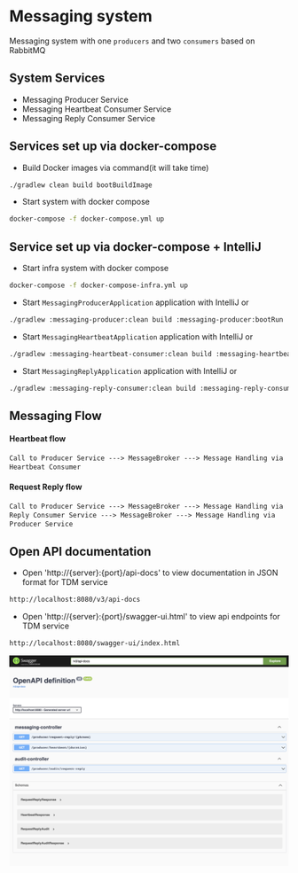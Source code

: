 # Messaging system
Messaging system with one `producers` and two `consumers` based on RabbitMQ

## System Services
- Messaging Producer Service
- Messaging Heartbeat Consumer Service
- Messaging Reply Consumer Service

## Services set up via docker-compose
- Build Docker images via command(it will take time)
```bash
./gradlew clean build bootBuildImage
```
- Start system with docker compose
```bash
docker-compose -f docker-compose.yml up
```
## Service set up via docker-compose + IntelliJ
- Start infra system with docker compose
```bash
docker-compose -f docker-compose-infra.yml up
```
- Start `MessagingProducerApplication` application with IntelliJ or
```bash
./gradlew :messaging-producer:clean build :messaging-producer:bootRun 
```
- Start `MessagingHeartbeatApplication` application with IntelliJ or
```bash
./gradlew :messaging-heartbeat-consumer:clean build :messaging-heartbeat-consumer:bootRun 
```
- Start `MessagingReplyApplication` application with IntelliJ or
```bash
./gradlew :messaging-reply-consumer:clean build :messaging-reply-consumer:bootRun 
```

## Messaging Flow
#### Heartbeat flow
```
Call to Producer Service ---> MessageBroker ---> Message Handling via Heartbeat Consumer
```
#### Request Reply flow
```
Call to Producer Service ---> MessageBroker ---> Message Handling via Reply Consumer Service ---> MessageBroker ---> Message Handling via Producer Service

```
## Open API documentation
- Open 'http://{server}:{port}/api-docs' to view documentation in JSON format for TDM service
```bash
http://localhost:8080/v3/api-docs
```
- Open 'http://{server}:{port}/swagger-ui.html' to view api endpoints for TDM service
```bash
http://localhost:8080/swagger-ui/index.html
```

<p align="left">
    <img src="docs/images/openapi.png" width="1000px" alt="open-api">
</p>

